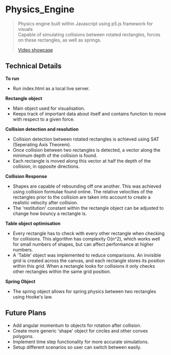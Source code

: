 # Physics_Engine
> Physics engine built within Javascript using p5.js framework for visuals  
> Capable of simulating collisions between rotated rectangles, forces on these rectangles, as well as springs.  
>
> [Video showcase](https://youtu.be/2t3RidaoUaE)

## Technical Details

**To run**
  - Run index.html as a local live server.
  
**Rectangle object**
  - Main object used for visualisation. 
  - Keeps track of important data about itself and contains function to move with respect to a given force.

**Collision detection and resolution**
  - Collision detection between rotated rectangles is achieved using SAT (Seperating Axis Theorem).
  - Once collision between two rectangles is detected, a vector along the minimum depth of the collision
    is found.
  - Each rectangle is moved along this vector at half the depth of the collision, in opposite directions.

**Collision Response**
  - Shapes are capable of rebounding off one another. This was achieved using collision formulae found online. 
    The relative velocities of the rectangles prior to the collision are taken into account to create a realistic velocity after collision.
  - The 'restitution' constant within the rectangle object can be adjusted to change how bouncy a rectangle is.
  
**Table object optimisation**
  - Every rectangle has to check with every other rectangle when checking for collisions. This algorithm has complexity O(n^2), which works
    well for small numbers of shapes, but can affect performance at higher numbers. 
  - A 'Table' object was implemented to reduce comparisons. An invisible grid is created across the canvas, and each rectangle stores its
    position within this grid. When a rectangle looks for collisions it only checks other rectangles within the same grid position.
  
**Spring Object**
  - The spring object allows for spring physics between two rectangles using Hooke's law. 

## Future Plans
  - Add angular momentum to objects for rotation after collision.
  - Create more generic 'shape' object for circles and other convex polygons.
  - Implement time step functionality for more accurate simulations.
  - Setup different scenarios so user can switch between easily.

